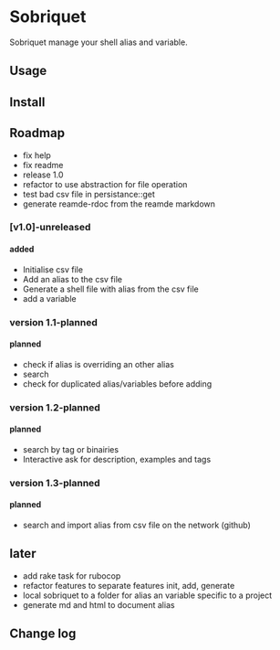 # Sobriquet

Sobriquet manage your shell alias and variable.

## Usage

## Install

## Roadmap

- fix help
- fix readme
- release 1.0
- refactor to use abstraction for file operation
- test bad csv file in persistance::get
- generate reamde-rdoc from the reamde markdown

### [v1.0]-unreleased
#### added
- Initialise csv file
- Add an alias to the csv file
- Generate a shell file with alias from the csv file
- add a variable


### version 1.1-planned
#### planned
- check if alias is overriding an other alias
- search
- check for duplicated alias/variables before adding

### version 1.2-planned
#### planned
- search by tag or binairies
- Interactive ask for description, examples and tags

### version 1.3-planned
#### planned
- search and import alias from csv file on the network (github)

## later
- add rake task for rubocop
- refactor features to separate features init, add, generate
- local sobriquet to a folder for alias an variable specific to a project
- generate md and html to document alias


## Change log

